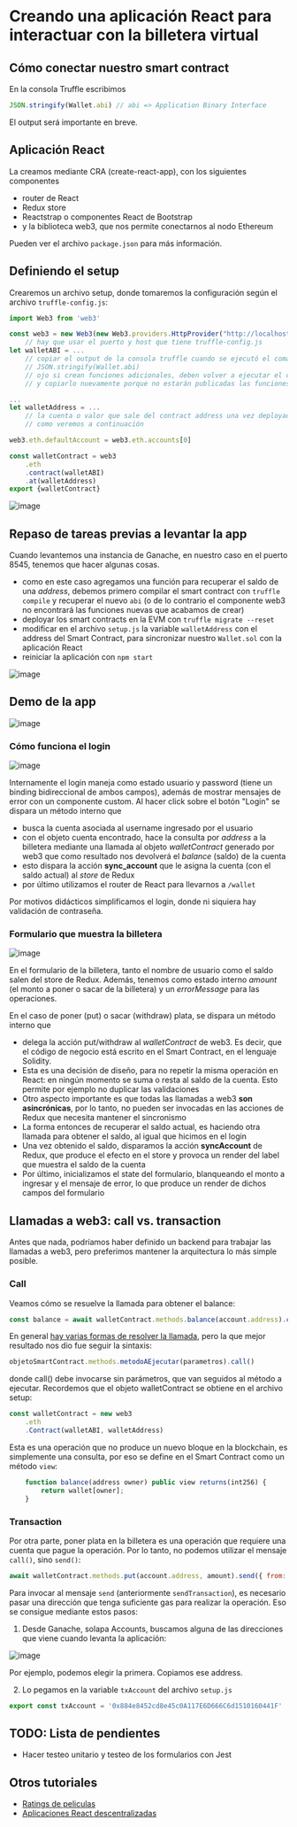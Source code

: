 
# Creando una aplicación React para interactuar con la billetera virtual

## Cómo conectar nuestro smart contract

En la consola Truffle escribimos

```js
JSON.stringify(Wallet.abi) // abi => Application Binary Interface
```

El output será importante en breve.

## Aplicación React

La creamos mediante CRA (create-react-app), con los siguientes componentes

* router de React
* Redux store
* Reactstrap o componentes React de Bootstrap
* y la biblioteca web3, que nos permite conectarnos al nodo Ethereum

Pueden ver el archivo `package.json` para más información.

## Definiendo el setup

Crearemos un archivo setup, donde tomaremos la configuración según el archivo `truffle-config.js`:

```js
import Web3 from 'web3'

const web3 = new Web3(new Web3.providers.HttpProvider("http://localhost:8545"))
    // hay que usar el puerto y host que tiene truffle-config.js
let walletABI = ... 
    // copiar el output de la consola truffle cuando se ejecutó el comando
    // JSON.stringify(Wallet.abi)
    // ojo si crean funciones adicionales, deben volver a ejecutar el comando JSON.stringify(Wallet.abi)
    // y copiarlo nuevamente porque no estarán publicadas las funciones

...
let walletAddress = ...
    // la cuenta o valor que sale del contract address una vez deployado en la EVM como Ganache
    // como veremos a continuación

web3.eth.defaultAccount = web3.eth.accounts[0]

const walletContract = web3
    .eth
    .contract(walletABI)
    .at(walletAddress)
export {walletContract}
```

![image](../images/deDondeSacarContractAddress.png)

## Repaso de tareas previas a levantar la app

Cuando levantemos una instancia de Ganache, en nuestro caso en el puerto 8545, tenemos que hacer algunas cosas.

* como en este caso agregamos una función para recuperar el saldo de una _address_, debemos primero compilar el smart contract con `truffle compile` y recuperar el nuevo `abi` (o de lo contrario el componente web3 no encontrará las funciones nuevas que acabamos de crear)
* deployar los smart contracts en la EVM con `truffle migrate --reset`
* modificar en el archivo `setup.js` la variable `walletAddress` con el address del Smart Contract, para sincronizar nuestro `Wallet.sol` con la aplicación React
* reiniciar la aplicación con `npm start`

![image](../images/demoWallet1.gif)

## Demo de la app

![image](../images/demoWallet2.gif)

### Cómo funciona el login

![image](../images/wallet-login2.png)

Internamente el login maneja como estado usuario y password (tiene un binding bidireccional de ambos campos), además de mostrar mensajes de error con un componente custom. Al hacer click sobre el botón "Login" se dispara un método interno que

* busca la cuenta asociada al username ingresado por el usuario
* con el objeto cuenta encontrado, hace la consulta por _address_ a la billetera mediante una llamada al objeto _walletContract_ generado por web3 que como resultado nos devolverá el _balance_ (saldo) de la cuenta
* esto dispara la acción **sync_account** que le asigna la cuenta (con el saldo actual) al _store_ de Redux
* por último utilizamos el router de React para llevarnos a `/wallet`

Por motivos didácticos simplificamos el login, donde ni siquiera hay validación de contraseña.

### Formulario que muestra la billetera

![image](../images/wallet-wallet2.png)

En el formulario de la billetera, tanto el nombre de usuario como el saldo salen del store de Redux. Además, tenemos como estado interno _amount_ (el monto a poner o sacar de la billetera) y un _errorMessage_ para las operaciones.

En el caso de poner (put) o sacar (withdraw) plata, se dispara un método interno que

* delega la acción put/withdraw al _walletContract_ de web3. Es decir, que el código de negocio está escrito en el Smart Contract, en el lenguaje Solidity. 
* Esta es una decisión de diseño, para no repetir la misma operación en React: en ningún momento se suma o resta al saldo de la cuenta. Esto permite por ejemplo no duplicar las validaciones
* Otro aspecto importante es que todas las llamadas a web3 **son asincrónicas**, por lo tanto, no pueden ser invocadas en las acciones de Redux que necesita mantener el sincronismo
* La forma entonces de recuperar el saldo actual, es haciendo otra llamada para obtener el saldo, al igual que hicimos en el login
* Una vez obtenido el saldo, disparamos la acción **syncAccount** de Redux, que produce el efecto en el store y provoca un render del label que muestra el saldo de la cuenta
* Por último, inicializamos el state del formulario, blanqueando el monto a ingresar y el mensaje de error, lo que produce un render de dichos campos del formulario

## Llamadas a web3: call vs. transaction

Antes que nada, podríamos haber definido un backend para trabajar las llamadas a web3, pero preferimos mantener la arquitectura lo más simple posible. 

### Call

Veamos cómo se resuelve la llamada para obtener el balance:

```js
const balance = await walletContract.methods.balance(account.address).call()
```

En general [hay varias formas de resolver la llamada](https://web3js.readthedocs.io/en/1.0/web3-eth-contract.html#id12), pero la que mejor resultado nos dio fue seguir la sintaxis:

```js
objetoSmartContract.methods.metodoAEjecutar(parametros).call()
```

donde call() debe invocarse sin parámetros, que van seguidos al método a ejecutar. Recordemos que el objeto walletContract se obtiene en el archivo setup:

```js
const walletContract = new web3
    .eth
    .Contract(walletABI, walletAddress)
```

Esta es una operación que no produce un nuevo bloque en la blockchain, es simplemente una consulta, por eso se define en el Smart Contract como un método `view`:

```js
    function balance(address owner) public view returns(int256) {
        return wallet[owner];
    }
```

### Transaction

Por otra parte, poner plata en la billetera es una operación que requiere una cuenta que pague la operación. Por lo tanto, no podemos utilizar el mensaje `call()`, sino `send()`:

```js
await walletContract.methods.put(account.address, amount).send({ from: txAccount })
```

Para invocar al mensaje `send` (anteriormente `sendTransaction`), es necesario pasar una dirección que tenga suficiente gas para realizar la operación. Eso se consigue mediante estos pasos:

1) Desde Ganache, solapa Accounts, buscamos alguna de las direcciones que viene cuando levanta la aplicación:

![image](../images/ganache-accounts.png)

Por ejemplo, podemos elegir la primera. Copiamos ese address.

2) Lo pegamos en la variable `txAccount` del archivo `setup.js`

```js
export const txAccount = '0x884e8452cd8e45c0A117E6D666C6d1510160441F'
```

## TODO: Lista de pendientes

* Hacer testeo unitario y testeo de los formularios con Jest

## Otros tutoriales

* [Ratings de peliculas](https://medium.com/@takleakshar/how-to-build-a-decentralized-full-stack-app-in-ethereum-and-react-42e63d45a208)
* [Aplicaciones React descentralizadas](http://reactdapps.com/)
